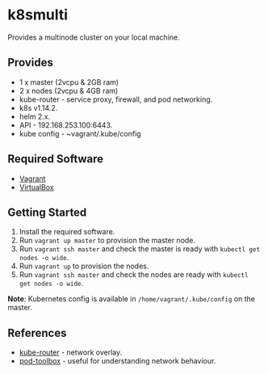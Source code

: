 # k8smulti

Provides a multinode cluster on your local machine.

## Provides

  - 1 x master (2vcpu & 2GB ram)
  - 2 x nodes (2vcpu & 4GB ram)
  - kube-router - service proxy, firewall, and pod networking.
  - k8s v1.14.2.
  - helm 2.x.
  - API - 192.168.253.100:6443.
  - kube config - ~vagrant/.kube/config

## Required Software

  - [Vagrant](https://www.vagrantup.com)
  - [VirtualBox](https://www.virtualbox.org)

## Getting Started

 1. Install the required software.
 2. Run `vagrant up master` to provision the master node.
 3. Run `vagrant ssh master` and check the master is ready with `kubectl get nodes -o wide`.
 4. Run `vagrant up` to provision the nodes.
 5. Run `vagrant ssh master` and check the nodes are ready with `kubectl get nodes -o wide`.

**Note**: Kubernetes config is available in `/home/vagrant/.kube/config` on the master.

## References

- [kube-router](https://github.com/cloudnativelabs/kube-router/blob/master/docs/index.md) - network overlay.
- [pod-toolbox](https://github.com/cloudnativelabs/kube-router/blob/master/docs/pod-toolbox.md#pod-toolbox) - useful for understanding network behaviour.
